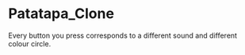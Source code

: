 # Patatapa_Clone
Every button you press corresponds to a different sound and different colour circle.
